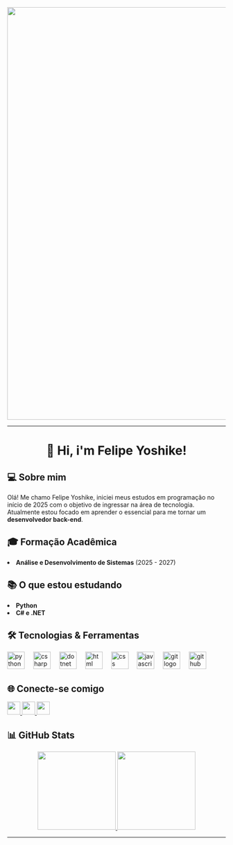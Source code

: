 <div align="center">
  <img width="950" src="https://i.imgur.com/tivAdbr.jpeg" />
</div>

---

<h1 align="center">👋 Hi, i'm Felipe Yoshike!</h1>

<h2 align="left">💻 Sobre mim</h2>

<p align="left">
  Olá! Me chamo Felipe Yoshike, iniciei meus estudos em programação no início de 2025 com o objetivo de ingressar na área de tecnologia.
  Atualmente estou focado em aprender o essencial para me tornar um <strong>desenvolvedor back-end</strong>.
</p>


<h2 align="left">🎓 Formação Acadêmica</h2>

<p align="left">
<li> <strong>Análise e Desenvolvimento de Sistemas</strong> (2025 - 2027)
</p>


<h2 align="left">📚 O que estou estudando</h2>

<p align="left">
<li> <strong>Python</strong><br>
<li> <strong>C# e .NET</strong>
</p>


<h2 align="left">🛠️ Tecnologias & Ferramentas</h2>

<div align="left">
  <img src="https://skillicons.dev/icons?i=python" height="40" alt="python logo" />
  <img width="12" />
  <img src="https://skillicons.dev/icons?i=cs" height="40" alt="csharp logo" />
  <img width="12" />
  <img src="https://skillicons.dev/icons?i=dotnet" height="40" alt="dotnet logo" />
  <img width="12" />
  <img src="https://skillicons.dev/icons?i=html" height="40" alt="html logo" />
  <img width="12" />
  <img src="https://skillicons.dev/icons?i=css" height="40" alt="css logo" />
  <img width="12" />
  <img src="https://skillicons.dev/icons?i=js" height="40" alt="javascript logo" />
  <img width="12" />
  <img src="https://skillicons.dev/icons?i=git" height="40" alt="git logo" />
  <img width="12" />
  <img src="https://skillicons.dev/icons?i=github" height="40" alt="github logo" />
</div>


<h2 align="left">🌐 Conecte-se comigo</h2>

<div align="left">
  <a href="https://www.linkedin.com/in/felipeyoshike" target="_blank">
    <img src="https://img.shields.io/static/v1?message=LinkedIn&logo=linkedin&label=&color=0077B5&logoColor=white&style=for-the-badge" height="30" />
  </a>
  <a href="mailto:kfelipekky@gmail.com" target="_blank">
    <img src="https://img.shields.io/static/v1?message=Gmail&logo=gmail&label=&color=D14836&logoColor=white&style=for-the-badge" height="30" />
  </a>
  <a href="https://instagram.com/felipekkenji" target="_blank">
    <img src="https://img.shields.io/static/v1?message=Instagram&logo=instagram&label=&color=E4405F&logoColor=white&style=for-the-badge" height="30" />
  </a>
</div>


<h2 align="left">📊 GitHub Stats</h2>

<div align="center">
  <a href="https://github.com/felipekenjii">
    <img height="180em" src="https://github-readme-stats.vercel.app/api?username=felipekenjii&show_icons=true&theme=dracula&include_all_commits=true&count_private=true"/>
    <img height="180em" src="https://github-readme-stats.vercel.app/api/top-langs/?username=felipekenjii&layout=compact&langs_count=6&theme=dracula"/>
  </a>
</div>

---
